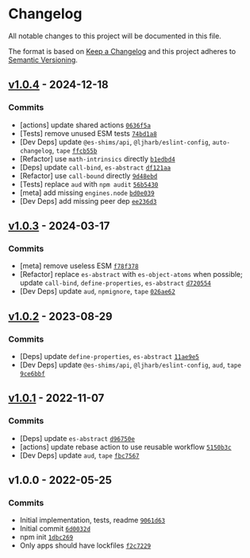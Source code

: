 # Changelog

All notable changes to this project will be documented in this file.

The format is based on [Keep a Changelog](https://keepachangelog.com/en/1.0.0/)
and this project adheres to [Semantic Versioning](https://semver.org/spec/v2.0.0.html).

## [v1.0.4](https://github.com/es-shims/String.prototype.substr/compare/v1.0.3...v1.0.4) - 2024-12-18

### Commits

- [actions] update shared actions [`0636f5a`](https://github.com/es-shims/String.prototype.substr/commit/0636f5a18be2d3a572b0c6074fd2948c2559a80a)
- [Tests] remove unused ESM tests [`74bd1a8`](https://github.com/es-shims/String.prototype.substr/commit/74bd1a85d122078a4b5dc49a7bc3198d1d375918)
- [Dev Deps] update `@es-shims/api`, `@ljharb/eslint-config`, `auto-changelog`, `tape` [`ffcb55b`](https://github.com/es-shims/String.prototype.substr/commit/ffcb55ba8771491564224408d4ea9c02286a5017)
- [Refactor] use `math-intrinsics` directly [`b1edbd4`](https://github.com/es-shims/String.prototype.substr/commit/b1edbd47e17ae3d624bd561c7135fe6395afdeed)
- [Deps] update `call-bind`, `es-abstract` [`df121aa`](https://github.com/es-shims/String.prototype.substr/commit/df121aa131a6c7423bf0a4d70b2d6312a9058e2f)
- [Refactor] use `call-bound` directly [`9d48ebd`](https://github.com/es-shims/String.prototype.substr/commit/9d48ebd7d0db66218ef852947fc3480648c589c7)
- [Tests] replace `aud` with `npm audit` [`56b5430`](https://github.com/es-shims/String.prototype.substr/commit/56b54307ecbdd4eba5e334b2cf314fd89282e42a)
- [meta] add missing `engines.node` [`bd0e039`](https://github.com/es-shims/String.prototype.substr/commit/bd0e0398608c45f196cf6f4905f28cce8565ef44)
- [Dev Deps] add missing peer dep [`ee236d3`](https://github.com/es-shims/String.prototype.substr/commit/ee236d300d750671f308fc7e5d8d99dc6a7fa907)

## [v1.0.3](https://github.com/es-shims/String.prototype.substr/compare/v1.0.2...v1.0.3) - 2024-03-17

### Commits

- [meta] remove useless ESM [`f78f378`](https://github.com/es-shims/String.prototype.substr/commit/f78f3783a086c5019078eea021122f38fa88a3b6)
- [Refactor] replace `es-abstract` with `es-object-atoms` when possible; update `call-bind`, `define-properties`, `es-abstract` [`d720554`](https://github.com/es-shims/String.prototype.substr/commit/d720554c28a8f1957d54aea7ac69e0b19faaed50)
- [Dev Deps] update `aud`, `npmignore`, `tape` [`026ae62`](https://github.com/es-shims/String.prototype.substr/commit/026ae622f58b3c72cc49d44e0611722ded8531fb)

## [v1.0.2](https://github.com/es-shims/String.prototype.substr/compare/v1.0.1...v1.0.2) - 2023-08-29

### Commits

- [Deps] update `define-properties`, `es-abstract` [`11ae9e5`](https://github.com/es-shims/String.prototype.substr/commit/11ae9e52fb36eb80d8430355c306ae40b150ffce)
- [Dev Deps] update `@es-shims/api`, `@ljharb/eslint-config`, `aud`, `tape` [`9ce6bbf`](https://github.com/es-shims/String.prototype.substr/commit/9ce6bbf8c6164b441b0bbcfaa4b9a0ddcf0ea5f6)

## [v1.0.1](https://github.com/es-shims/String.prototype.substr/compare/v1.0.0...v1.0.1) - 2022-11-07

### Commits

- [Deps] update `es-abstract` [`d96750e`](https://github.com/es-shims/String.prototype.substr/commit/d96750e6939589cf9ef2841b99984d4919e48619)
- [actions] update rebase action to use reusable workflow [`5150b3c`](https://github.com/es-shims/String.prototype.substr/commit/5150b3cac3e68fd116384bd30abf19159e2ac9d1)
- [Dev Deps] update `aud`, `tape` [`fbc7567`](https://github.com/es-shims/String.prototype.substr/commit/fbc7567eac2e50c0685f5332de41791ca027d245)

## v1.0.0 - 2022-05-25

### Commits

- Initial implementation, tests, readme [`9061d63`](https://github.com/es-shims/String.prototype.substr/commit/9061d63bd465f7213278d2c8cb5c7ef03cc32815)
- Initial commit [`6d0032d`](https://github.com/es-shims/String.prototype.substr/commit/6d0032db80ab8051425340729d3d729e241736bf)
- npm init [`1dbc269`](https://github.com/es-shims/String.prototype.substr/commit/1dbc269ed5f2ca922ba8fc36807171b5a8bfb1c8)
- Only apps should have lockfiles [`f2c7229`](https://github.com/es-shims/String.prototype.substr/commit/f2c7229ea9cf283d1c0bd3112fbfb190f1a1f11d)
